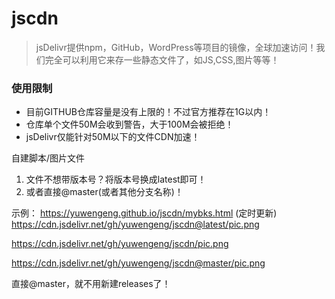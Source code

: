 # jscdn

> jsDelivr提供npm，GitHub，WordPress等项目的镜像，全球加速访问！我们完全可以利用它来存一些静态文件了，如JS,CSS,图片等等！

### 使用限制
- 目前GITHUB仓库容量是没有上限的！不过官方推荐在1G以内！
- 仓库单个文件50M会收到警告，大于100M会被拒绝！
- jsDelivr仅能针对50M以下的文件CDN加速！
 


自建脚本/图片文件

1. 文件不想带版本号？将版本号换成latest即可！
2. 或者直接@master(或者其他分支名称)！

示例：
https://yuwengeng.github.io/jscdn/mybks.html  (定时更新)
https://cdn.jsdelivr.net/gh/yuwengeng/jscdn@latest/pic.png

https://cdn.jsdelivr.net/gh/yuwengeng/jscdn/pic.png

https://cdn.jsdelivr.net/gh/yuwengeng/jscdn@master/pic.png

直接@master，就不用新建releases了！
